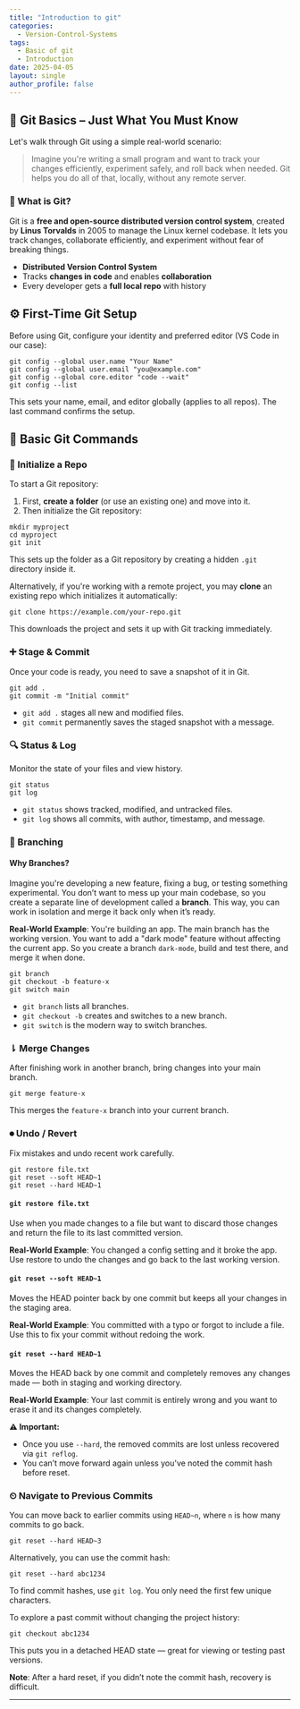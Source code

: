 ```yaml
---
title: "Introduction to git"
categories: 
  - Version-Control-Systems
tags: 
  - Basic of git
  - Introduction
date: 2025-04-05
layout: single
author_profile: false
---
```


## 🧠 Git Basics – Just What You Must Know

Let's walk through Git using a simple real-world scenario:
> Imagine you're writing a small program and want to track your changes efficiently, experiment safely, and roll back when needed. Git helps you do all of that, locally, without any remote server.

### 📌 What is Git?
Git is a **free and open-source distributed version control system**, created by **Linus Torvalds** in 2005 to manage the Linux kernel codebase.
It lets you track changes, collaborate efficiently, and experiment without fear of breaking things.
- **Distributed Version Control System**
- Tracks **changes in code** and enables **collaboration**
- Every developer gets a **full local repo** with history

## ⚙️ First-Time Git Setup
Before using Git, configure your identity and preferred editor (VS Code in our case):

```
git config --global user.name "Your Name"
git config --global user.email "you@example.com"
git config --global core.editor "code --wait"
git config --list
```

This sets your name, email, and editor globally (applies to all repos). The last command confirms the setup.

## 🔧 Basic Git Commands

### 📁 Initialize a Repo
To start a Git repository:
1. First, **create a folder** (or use an existing one) and move into it.
2. Then initialize the Git repository:

```
mkdir myproject
cd myproject
git init
```

This sets up the folder as a Git repository by creating a hidden `.git` directory inside it.

Alternatively, if you're working with a remote project, you may **clone** an existing repo which initializes it automatically:

```
git clone https://example.com/your-repo.git
```

This downloads the project and sets it up with Git tracking immediately.

### ➕ Stage & Commit
Once your code is ready, you need to save a snapshot of it in Git.

```
git add .
git commit -m "Initial commit"
```

- `git add .` stages all new and modified files.
- `git commit` permanently saves the staged snapshot with a message.

### 🔍 Status & Log
Monitor the state of your files and view history.

```
git status
git log
```

- `git status` shows tracked, modified, and untracked files.
- `git log` shows all commits, with author, timestamp, and message.

### 🔀 Branching

#### Why Branches?
Imagine you're developing a new feature, fixing a bug, or testing something experimental. You don’t want to mess up your main codebase, so you create a separate line of development called a **branch**. This way, you can work in isolation and merge it back only when it’s ready.

**Real-World Example**: 
You're building an app. The main branch has the working version. You want to add a "dark mode" feature without affecting the current app. So you create a branch `dark-mode`, build and test there, and merge it when done.

```
git branch
git checkout -b feature-x
git switch main
```

- `git branch` lists all branches.
- `git checkout -b` creates and switches to a new branch.
- `git switch` is the modern way to switch branches.

### ⇂ Merge Changes
After finishing work in another branch, bring changes into your main branch.

```
git merge feature-x
```

This merges the `feature-x` branch into your current branch.

### ⏺ Undo / Revert
Fix mistakes and undo recent work carefully.

```
git restore file.txt
git reset --soft HEAD~1
git reset --hard HEAD~1
```

#### `git restore file.txt`
Use when you made changes to a file but want to discard those changes and return the file to its last committed version.

**Real-World Example**: You changed a config setting and it broke the app. Use restore to undo the changes and go back to the last working version.

#### `git reset --soft HEAD~1`
Moves the HEAD pointer back by one commit but keeps all your changes in the staging area.

**Real-World Example**: You committed with a typo or forgot to include a file. Use this to fix your commit without redoing the work.

#### `git reset --hard HEAD~1`
Moves the HEAD back by one commit and completely removes any changes made — both in staging and working directory.

**Real-World Example**: Your last commit is entirely wrong and you want to erase it and its changes completely.

**⚠️ Important:**
- Once you use `--hard`, the removed commits are lost unless recovered via `git reflog`.
- You can’t move forward again unless you've noted the commit hash before reset.

### ⏲ Navigate to Previous Commits
You can move back to earlier commits using `HEAD~n`, where `n` is how many commits to go back.

```
git reset --hard HEAD~3
```

Alternatively, you can use the commit hash:

```
git reset --hard abc1234
```

To find commit hashes, use `git log`. You only need the first few unique characters.

To explore a past commit without changing the project history:

```
git checkout abc1234
```

This puts you in a detached HEAD state — great for viewing or testing past versions.

**Note**: After a hard reset, if you didn’t note the commit hash, recovery is difficult.

---